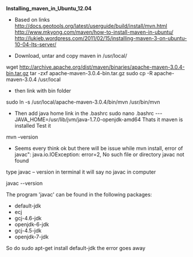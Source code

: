  **Installing_maven_in_Ubuntu_12.04**

* Based on links
http://docs.geotools.org/latest/userguide/build/install/mvn.html http://www.mkyong.com/maven/how-to-install-maven-in-ubuntu/ http://lukieb.wordpress.com/2011/02/15/installing-maven-3-on-ubuntu-10-04-lts-server/

* Download, untar and copy maven in /usr/local/

wget http://archive.apache.org/dist/maven/binaries/apache-maven-3.0.4-bin.tar.gz
tar -zxf apache-maven-3.0.4-bin.tar.gz
sudo cp -R apache-maven-3.0.4 /usr/local 


* then link with bin folder

sudo ln -s /usr/local/apache-maven-3.0.4/bin/mvn /usr/bin/mvn 


* Then add java home link in the .bashrc
sudo nano .bashrc 
---JAVA_HOME=/usr/lib/jvm/java-1.7.0-openjdk-amd64 Thats it maven is installed Test it

mvn –version

* Seems every think ok but there will be issue while mvn install, error of
javac": java.io.IOException: error=2, No such file or directory javac not found

type
javac – version in terminal it will say no javac in computer


javac --version 

The program 'javac' can be found in the following packages:
 * default-jdk
 * ecj
 * gcj-4.6-jdk
 * openjdk-6-jdk
 * gcj-4.5-jdk
 * openjdk-7-jdk


So do sudo apt-get install default-jdk
the error goes away 